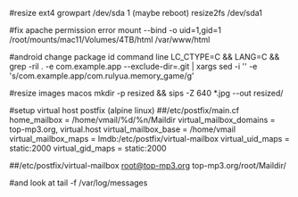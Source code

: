 #resize ext4
growpart  /dev/sda 1
(maybe reboot)
resize2fs /dev/sda1


#fix apache permission error
mount --bind -o uid=1,gid=1 /root/mounts/mac11/Volumes/4TB/html /var/www/html

#android change package id command line
LC_CTYPE=C && LANG=C && grep -ril . -e com.example.app --exclude-dir=.git | xargs sed -i '' -e 's/com.example.app/com.rulyua.memory_game/g'

#resize images macos
mkdir -p resized && sips -Z 640 *.jpg --out resized/




#setup virtual host postfix (alpine linux)
##/etc/postfix/main.cf
home_mailbox = /home/vmail/%d/%n/Maildir
virtual_mailbox_domains = top-mp3.org, virtual.host
virtual_mailbox_base = /home/vmail
virtual_mailbox_maps = lmdb:/etc/postfix/virtual-mailbox
virtual_uid_maps = static:2000
virtual_gid_maps = static:2000

##/etc/postfix/virtual-mailbox
root@top-mp3.org   top-mp3.org/root/Maildir/

#and look at tail -f /var/log/messages

